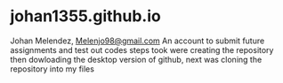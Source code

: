 # johan1355.github.io
Johan Melendez, Melenjo98@gmail.com
An account to submit future assignments and test out codes
steps took were creating the repository then dowloading the desktop version of github, next was cloning the repository into my files
